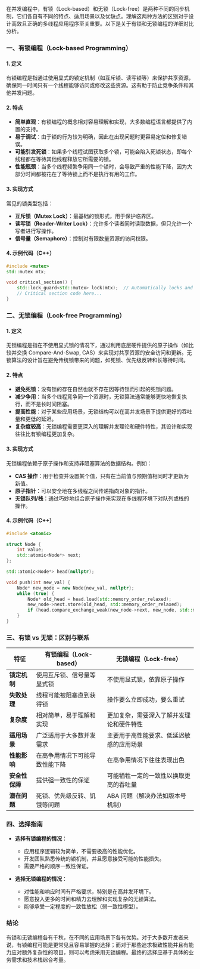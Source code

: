 在并发编程中，有锁（Lock-based）和无锁（Lock-free）是两种不同的同步机制，它们各自有不同的特点、适用场景以及优缺点。理解这两种方法的区别对于设计高效且正确的多线程应用程序至关重要。以下是关于有锁和无锁编程的详细对比分析。

### 一、有锁编程（Lock-based Programming）

#### 1. 定义
有锁编程是指通过使用显式的锁定机制（如互斥锁、读写锁等）来保护共享资源，确保同一时间只有一个线程能够访问或修改这些资源。这有助于防止竞争条件和其他并发问题。

#### 2. 特点
- **简单直观**：有锁编程的概念相对容易理解和实现，大多数编程语言都提供了内置的支持。
- **易于调试**：由于锁的行为较为明确，因此在出现问题时更容易定位和修复错误。
- **可能引发死锁**：如果多个线程试图获取多个锁，可能会陷入死锁状态，即每个线程都在等待其他线程释放它所需要的锁。
- **性能瓶颈**：当多个线程频繁争用同一个锁时，会导致严重的性能下降，因为大部分时间都被花在了等待锁上而不是执行有用的工作。

#### 3. 实现方式
常见的锁类型包括：
- **互斥锁（Mutex Lock）**：最基础的锁形式，用于保护临界区。
- **读写锁（Reader-Writer Lock）**：允许多个读者同时读取数据，但只允许一个写者进行写操作。
- **信号量（Semaphore）**：控制对有限数量资源的访问权限。

#### 4. 示例代码（C++）
```cpp
#include <mutex>
std::mutex mtx;

void critical_section() {
    std::lock_guard<std::mutex> lock(mtx);  // Automatically locks and unlocks the mutex
    // Critical section code here...
}
```

### 二、无锁编程（Lock-free Programming）

#### 1. 定义
无锁编程是指在不使用显式锁的情况下，通过利用底层硬件提供的原子操作（如比较并交换 Compare-And-Swap, CAS）来实现对共享资源的安全访问和更新。无锁算法的设计旨在避免传统锁带来的问题，如死锁、优先级反转和长等待时间。

#### 2. 特点
- **避免死锁**：没有锁的存在自然也就不存在因等待锁而引起的死锁问题。
- **减少争用**：当多个线程竞争同一个资源时，无锁算法通常能够更快地恢复执行，而不是长时间阻塞。
- **提高性能**：对于某些应用场景，无锁结构可以在高并发场景下提供更好的吞吐量和更低的延迟。
- **复杂度较高**：无锁编程需要更深入的理解并发理论和硬件特性，其设计和实现往往比有锁编程更加复杂。

#### 3. 实现方式
无锁编程依赖于原子操作和支持非阻塞算法的数据结构。例如：
- **CAS 操作**：用于检查并设置某个值，只有在当前值与预期值相同时才更新为新值。
- **原子指针**：可以安全地在多线程之间传递指向对象的指针。
- **无锁队列/栈**：通过巧妙地组合原子操作来实现在多线程环境下对队列或栈的操作。

#### 4. 示例代码（C++）
```cpp
#include <atomic>

struct Node {
    int value;
    std::atomic<Node*> next;
};

std::atomic<Node*> head(nullptr);

void push(int new_val) {
    Node* new_node = new Node{new_val, nullptr};
    while (true) {
        Node* old_head = head.load(std::memory_order_relaxed);
        new_node->next.store(old_head, std::memory_order_relaxed);
        if (head.compare_exchange_weak(new_node->next, new_node, std::memory_order_release)) break;
    }
}
```

### 三、有锁 vs 无锁：区别与联系

| 特征           | 有锁编程（Lock-based）         | 无锁编程（Lock-free）                    |
| -------------- | ------------------------------ | ---------------------------------------- |
| **锁定机制**   | 使用互斥锁、信号量等显式锁     | 不使用显式锁，依靠原子操作               |
| **失败处理**   | 线程可能被阻塞直到获得锁       | 操作要么立即成功，要么重试               |
| **复杂度**     | 相对简单，易于理解和实现       | 更加复杂，需要深入了解并发理论和硬件特性 |
| **适用场景**   | 广泛适用于大多数并发需求       | 主要用于高性能要求、低延迟敏感的应用场景 |
| **性能影响**   | 在高争用情况下可能导致性能下降 | 在高争用情况下往往表现出色               |
| **安全性保障** | 提供强一致性的保证             | 可能牺牲一定的一致性以换取更高的吞吐量   |
| **潜在问题**   | 死锁、优先级反转、饥饿等问题   | ABA 问题（解决办法如版本号机制）         |

### 四、选择指南

- **选择有锁编程的情况**：
  - 应用程序逻辑较为简单，不需要极高的性能优化。
  - 开发团队熟悉传统的锁机制，并且愿意接受可能的性能损失。
  - 需要严格的顺序一致性保证。

- **选择无锁编程的情况**：
  - 对性能和响应时间有严格要求，特别是在高并发环境下。
  - 愿意投入更多的时间和精力去理解和实现复杂的无锁算法。
  - 能够承受一定程度的一致性放松（弱一致性模型）。

### 结论

有锁和无锁编程各有千秋，在不同的应用场景下各有优势。对于大多数开发者来说，有锁编程可能是更常见且容易掌握的选择；而对于那些追求极致性能并且有能力应对额外复杂性的项目，则可以考虑采用无锁编程。最终的选择应基于具体的业务需求和技术栈综合考量。

